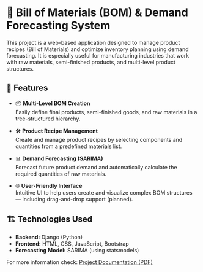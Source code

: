 # 🧩 Bill of Materials (BOM) & Demand Forecasting System

This project is a web-based application designed to manage product recipes (Bill of Materials) and optimize inventory planning using demand forecasting. It is especially useful for manufacturing industries that work with raw materials, semi-finished products, and multi-level product structures.

## 🚀 Features

- 📦 **Multi-Level BOM Creation**  
  Easily define final products, semi-finished goods, and raw materials in a tree-structured hierarchy.

- 🛠️ **Product Recipe Management**  
  Create and manage product recipes by selecting components and quantities from a predefined materials list.

- 📊 **Demand Forecasting (SARIMA)**  
  Forecast future product demand and automatically calculate the required quantities of raw materials.

- 🌐 **User-Friendly Interface**  
  Intuitive UI to help users create and visualize complex BOM structures — including drag-and-drop support (planned).

## 🏗️ Technologies Used

- **Backend:** Django (Python)
- **Frontend:** HTML, CSS, JavaScript, Bootstrap
- **Forecasting Model:** SARIMA (using statsmodels)


 For more information check: [Project Documentation (PDF)](./Ürün_Reçetesi_ve_Talep_Tahminlemesi_ile_Stok_Yönetimi_Optimizasyonu.pdf)
